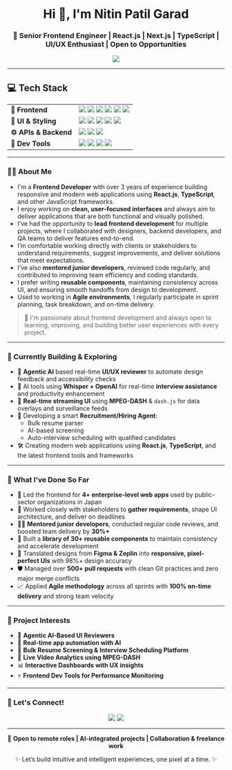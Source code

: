 <h1 align="center">Hi 👋, I'm Nitin Patil Garad</h1>
<h3 align="center">🚀 Senior Frontend Engineer | React.js | Next.js | TypeScript | UI/UX Enthusiast | Open to Opportunities</h3>

<p align="center">
  <img src="https://readme-typing-svg.herokuapp.com/?lines=Leading+Frontend+with+React+%26+TypeScript;Passionate+about+Clean+UI+%26+UX;Building+Real-Time+Dashboards+%26+AI+Tools;Helping+Teams+Deliver+Faster+and+Better;Creating+Reusable+%26+Scalable+Components;Always+Learning+and+Improving&center=true&width=600&height=45">
</p>

---
## 💻 Tech Stack

<table>
  <tr>
    <td><b>🚀 Frontend</b></td>
    <td>
      <img src="https://img.shields.io/badge/JavaScript-F7DF1E?style=for-the-badge&logo=javascript&logoColor=black"/>
      <img src="https://img.shields.io/badge/TypeScript-007ACC?style=for-the-badge&logo=typescript&logoColor=white"/>
      <img src="https://img.shields.io/badge/React-20232A?style=for-the-badge&logo=react&logoColor=61DAFB"/>
      <img src="https://img.shields.io/badge/Next.js-000000?style=for-the-badge&logo=nextdotjs&logoColor=white"/>
      <img src="https://img.shields.io/badge/Redux_Toolkit-764ABC?style=for-the-badge&logo=redux&logoColor=white"/>
      <img src="https://img.shields.io/badge/React_Query-FF4154?style=for-the-badge&logo=reactquery&logoColor=white"/>
    </td>
  </tr>
  <tr>
    <td><b>🎨 UI & Styling</b></td>
    <td>
      <img src="https://img.shields.io/badge/Tailwind_CSS-06B6D4?style=for-the-badge&logo=tailwindcss&logoColor=white"/>
      <img src="https://img.shields.io/badge/Canvas-FF7139?style=for-the-badge"/>
      <img src="https://img.shields.io/badge/Zeplin-FFCC00?style=for-the-badge&logo=zeplin&logoColor=black"/>
      <img src="https://img.shields.io/badge/Storybook-FF4785?style=for-the-badge&logo=storybook&logoColor=white"/>
      <img src="https://img.shields.io/badge/Figma-F24E1E?style=for-the-badge&logo=figma&logoColor=white"/>
    </td>
  </tr>
  <tr>
    <td><b>⚙️ APIs & Backend</b></td>
    <td>
      <img src="https://img.shields.io/badge/REST_API-000000?style=for-the-badge"/>
      <img src="https://img.shields.io/badge/Axios-5A29E4?style=for-the-badge"/>
      <img src="https://img.shields.io/badge/GraphQL-E10098?style=for-the-badge&logo=graphql&logoColor=white"/>
    </td>
  </tr>
  <tr>
    <td><b>🧰 Dev Tools</b></td>
    <td>
      <img src="https://img.shields.io/badge/Git-F05032?style=for-the-badge&logo=git&logoColor=white"/>
      <img src="https://img.shields.io/badge/GitHub-181717?style=for-the-badge&logo=github&logoColor=white"/>
      <img src="https://img.shields.io/badge/GitLab-FC6D26?style=for-the-badge&logo=gitlab&logoColor=white"/>
      <img src="https://img.shields.io/badge/VSCode-007ACC?style=for-the-badge&logo=visualstudiocode&logoColor=white"/>
    </td>
  </tr>
</table>

---

### 👨‍💻 About Me

- I'm a **Frontend Developer** with over 3 years of experience building responsive and modern web applications using **React.js**, **TypeScript**, and other JavaScript frameworks.
- I enjoy working on **clean, user-focused interfaces** and always aim to deliver applications that are both functional and visually polished.
- I’ve had the opportunity to **lead frontend development** for multiple projects, where I collaborated with designers, backend developers, and QA teams to deliver features end-to-end.
- I’m comfortable working directly with clients or stakeholders to understand requirements, suggest improvements, and deliver solutions that meet expectations.
- I’ve also **mentored junior developers**, reviewed code regularly, and contributed to improving team efficiency and coding standards.
- I prefer writing **reusable components**, maintaining consistency across UI, and ensuring smooth handoffs from design to development.
- Used to working in **Agile environments**, I regularly participate in sprint planning, task breakdown, and on-time delivery.

> 🌱 I'm passionate about frontend development and always open to learning, improving, and building better user experiences with every project.

---

### 🔭 Currently Building & Exploring

- 🤖 **Agentic AI** based real-time **UI/UX reviewer** to automate design feedback and accessibility checks  
- 🧠 AI tools using **Whisper + OpenAI** for real-time **interview assistance** and productivity enhancement  
- 🎥 **Real-time streaming UI** using **MPEG-DASH** & `dash.js` for data overlays and surveillance feeds  
- 💼 Developing a smart **Recruitment/Hiring Agent**:
  - Bulk resume parser
  - AI-based screening
  - Auto-interview scheduling with qualified candidates  
- 🛠️ Creating modern web applications using **React.js**, **TypeScript**, and the latest frontend tools and frameworks

---

### 📌 What I’ve Done So Far

- 🚀 Led the frontend for **4+ enterprise-level web apps** used by public-sector organizations in Japan  
- 🤝 Worked closely with stakeholders to **gather requirements**, shape UI architecture, and deliver on deadlines  
- 👨‍🏫 **Mentored junior developers**, conducted regular code reviews, and boosted team delivery by **30%+**  
- 🧩 Built a **library of 30+ reusable components** to maintain consistency and accelerate development  
- 🎯 Translated designs from **Figma & Zeplin** into **responsive, pixel-perfect UIs** with 98%+ design accuracy  
- 🛡️ Managed over **500+ pull requests** with clean Git practices and zero major merge conflicts  
- 📈 Applied **Agile methodology** across all sprints with **100% on-time delivery** and strong team velocity

---

### 🚀 Project Interests

- 🧠 **Agentic AI-Based UI Reviewers**
- 🧪 **Real-time app automation with AI**
- 🎯 **Bulk Resume Screening & Interview Scheduling Platform**
- 🎥 **Live Video Analytics using MPEG-DASH**
- 📊 **Interactive Dashboards with UX insights**
- ⚡ **Frontend Dev Tools for Performance Monitoring**

---

### 🤝 Let's Connect!

<p align="center">
  <a href="https://www.linkedin.com/in/nitin-garad/"><img src="https://img.shields.io/badge/LinkedIn-blue?style=for-the-badge&logo=linkedin" /></a>
  <a href="mailto:nitinpatilgarad0011@gmail.com"><img src="https://img.shields.io/badge/Gmail-D14836?style=for-the-badge&logo=gmail&logoColor=white" /></a>
</p>

---

<p align="center">
  💼 <b>Open to remote roles | AI-integrated projects | Collaboration & freelance work</b>
</p>

<p align="center">✨ Let’s build intuitive and intelligent experiences, one pixel at a time. ✨</p>
